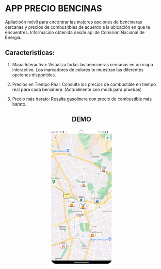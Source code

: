 # APP PRECIO BENCINAS

Apliacioón móvil para encontrar las mejores opciones de bencineras cercanas y precios de combusitbles de acuerdo a la ubicación en que te encuentres. Información obtenida desde api de Comisión Nacional de Energia.

## Caracteristicas:

1.  Mapa Interactivo: Visualiza todas las bencineras cercanas en un mapa interactivo. Los marcadores de colores te muestran las diferentes opciones disponibles.

2. Precios en Tiempo Real: Consulta los precios de combustible en tiempo real para cada bencinera. (Actualmente con mock para pruebas)

3. Precio más barato: Resalta gasolinera con precio de combustible más barato.


<h2 align="center">DEMO</h3> 

<p align="center">
    <img src="./assets/demo.png" alt="Texto alternativo" width="200">
</p>






